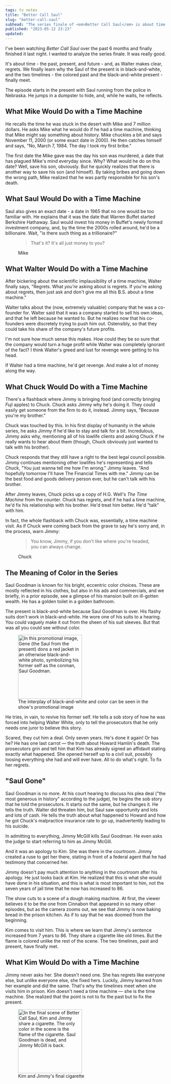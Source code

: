 ```yaml
---
tags: tv notes
title: "Better Call Saul"
slug: "better-call-saul"
subhead: "The series finale of <em>Better Call Saul</em> is about time and regrets"
published: "2023-05-12 23:23"
updated:
---
```



I've been watching _Better Call Saul_ over the past 6 months and finally finished it last night. I wanted to analyze the series finale.  It was really good.

It's about time - the past, present, and future - and, as Walter makes clear, regrets. We finally learn why the Saul of
the present is in black-and-white, and the two timelines - the colored past and the black-and-white present - finally
meet.

The episode starts in the present with Saul running from the police in Nebraska. He jumps in a dumpster to hide, and,
while he waits, he reflects.

## What Mike Would Do with a Time Machine

He recalls the time he was stuck in the desert with Mike and 7 million dollars. He asks Mike what he would do if he had
a time machine, thinking that Mike might say something about history. Mike chuckles a bit and says November 11, 2000 (or
some exact date in 2000). He then catches himself and says, "No, March 7, 1984. The day I took my first bribe."

The first date the Mike gave was the day his son was murdered, a date that has plagued Mike's mind everyday since. Why?
What would he do on this date? Well, save his son, obviously. But he quickly realizes that there is another way to save
his son (and himself). By taking bribes and going down the wrong path, Mike realized that he was partly responsible for
his son's death.

## What Saul Would Do with a Time Machine

Saul also gives an exact date - a date in 1965 that no one would be too familiar with. He explains that it was the date
that Warren Buffet started Berkshire Hathaway. Saul would invest his money in Buffet's newly formed investment company,
and, by the time the 2000s rolled around, he'd be a billionaire. Wait, "is there such thing as a trillionaire?"

<figure class="blockquote">
    <blockquote>
        <p>That's it? It's all just money to you?</p>
    </blockquote>
    <figcaption>Mike</figcaption>
</figure>

## What Walter Would Do with a Time Machine

After bickering about the scientific implausibility of a time machine, Walter finally says, "Regrets. What *you're*
asking about is regrets. If you're asking about regrets, then just ask and don't give me all this B.S. about a time
machine."

Walter talks about the (now, extremely valuable) company that he was a co-founder for. Walter said that it was a company
started to sell his own ideas, and that he left because he wanted to. But he realizes now that his co-founders were
discretely trying to push him out. Ostensibly, so that they could take his share of the company's future profits.

I'm not sure how much sense this makes. How could they be so sure that the company would turn a huge profit while Walter
was completely ignorant of the fact? I think Walter's greed and lust for revenge were getting to his head.

If Walter had a time machine, he'd get revenge. And make a lot of money along the way.

## What Chuck Would Do with a Time Machine

There's a flashback where Jimmy is bringing food (and correctly bringing *Fuji* apples) to Chuck. Chuck asks Jimmy why
he's doing it. They could easily get someone from the firm to do it, instead. Jimmy says, "Because you're my brother."

Chuck was touched by this. In his first display of humanity in the whole series, he asks Jimmy if he'd like to stay and
talk for a bit. Incredulous, Jimmy asks why, mentioning all of his lowlife clients and asking Chuck if he really wants
to hear about them (though, Chuck obviously just wanted to talk with his brother).

Chuck responds that they still have a right to the best legal council possible. Jimmy continues mentioning other
lowlifes he's representing and tells Chuck, "You just wanna tell me how I'm wrong." Jimmy leaves. "And hopefully
tomorrow I'll have The Financial Times with me." Jimmy can be the best food and goods delivery person ever, but he can't
talk with his brother.

After Jimmy leaves, Chuck picks up a copy of H.G. Well's *The Time Machine* from the counter. Chuck has regrets, and if
he had a time machine, he'd fix his relationship with his brother. He'd treat him better. He'd "talk" with him.

In fact, the whole flashback with Chuck was, essentially, a time machine visit. As if Chuck were coming back from the
grave to say he's sorry and, in the process, warn Jimmy:

<figure class="blockquote">
    <blockquote>
        <p>You know, Jimmy, if you don't like where you're headed, you can always change.</p>
    </blockquote>
    <figcaption>Chuck</figcaption>
</figure>

## The Meaning of Color in the Series

Saul Goodman is known for his bright, eccentric color choices. These are mostly reflected in his clothes, but also in
his ads and commercials, and we briefly, in a prior episode, see a glimpse of his mansion built on ill-gotten wealth. He
has a golden toilet in a golden bathroom.

The present is black-and-white because Saul Goodman is over. His flashy suits don't work in black-and-white. He wore one
of his suits to a hearing. You could vaguely make it out from the sheen of his suit sleeves. But that was all you could
see without color.

<figure class="img">
    <img src="../assets/img/better-call-saul-cover.jpg"
                alt="In this promotional image, Gene (the Saul from the present) dons a red jacket in an otherwise black-and-white photo, symbolizing his former self as the conman, Saul Goodman."
                width="200"
                title="The interplay of black-and-white and color can be seen in the show's promotional image"/>
    <figcaption>The interplay of black-and-white and color can be seen in the show's promotional image</figcaption>
</figure>

He tries, in vain, to revive his former self. He tells a sob story of how he was forced into helping Walter White, only
to tell the prosecutors that he only needs one juror to believe this story.

Scared, they cut him a deal. Only seven years. He's done it again! Or has he? He has one last carrot — the truth about
Howard Hamlin's death. The prosecutors grin and tell him that Kim has already signed an affidavit stating exactly what
happened. She opened herself up to a civil suit, possibly loosing everything she had and will ever have. All to do
what's right. To fix her regrets.

## "Saul Gone"

Saul Goodman is no more. At his court hearing to discuss his plea deal ("the most generous in history" according to the
judge), he begins the sob story that he told the prosecutors. It starts out the same, but he changes it. He tells the
truth. Walter did threaten him, but Saul saw opportunity and lots and lots of cash. He tells the truth about what
happened to Howard and how he got Chuck's malpractice insurance rate to go up, inadvertently leading to his suicide.

In admitting to everything, Jimmy McGill kills Saul Goodman. He even asks the judge to start referring to him as Jimmy
McGill.

And it was an apology to Kim. She was there in the courtroom. Jimmy created a ruse to get her there, stating in front of
a federal agent that he had testimony that concerned her.

Jimmy doesn't pay much attention to anything in the courtroom after his apology. He just looks back at Kim. He realized
that this is what she would have done in his situation, and this is what is most important to him, not the seven years
of jail time that he now has increased to 86.

The show cuts to a scene of a dough making machine. At first, the viewer believes it to be the one from Cinnabon that
appeared in so many other episodes, but as the camera zooms out, we see that Jimmy is now baking bread in the prison
kitchen. As if to say that he was doomed from the beginning.

Kim comes to visit him. This is where we learn that Jimmy's sentence increased from 7 years to 86. They share a
cigarette like old times. But the flame is colored unlike the rest of the scene. The two timelines, past and present,
have finally met.

## What Kim Would Do with a Time Machine

Jimmy never asks her. She doesn't need one. She has regrets like everyone else, but unlike everyone else, she fixed
hers. Luckily, Jimmy learned from her example and did the same. That's why the timelines meet when she visits him in
prison. Kim doesn't need a time machine — she is the time machine. She realized that the point is not to fix the past
but to fix the present.

<figure>
    <img src="../assets/img/saul-gone.jpg"
                alt="In the final scene of Better Call Saul, Kim and Jimmy share a cigarette.  The only color in the scene is the flame of the cigarette.  Saul Goodman is dead, and Jimmy McGill is back."
                width="200"
                title="Kim and Jimmy's final cigarette"/>
    <figcaption>Kim and Jimmy's final cigarette</figcaption>
</figure>
